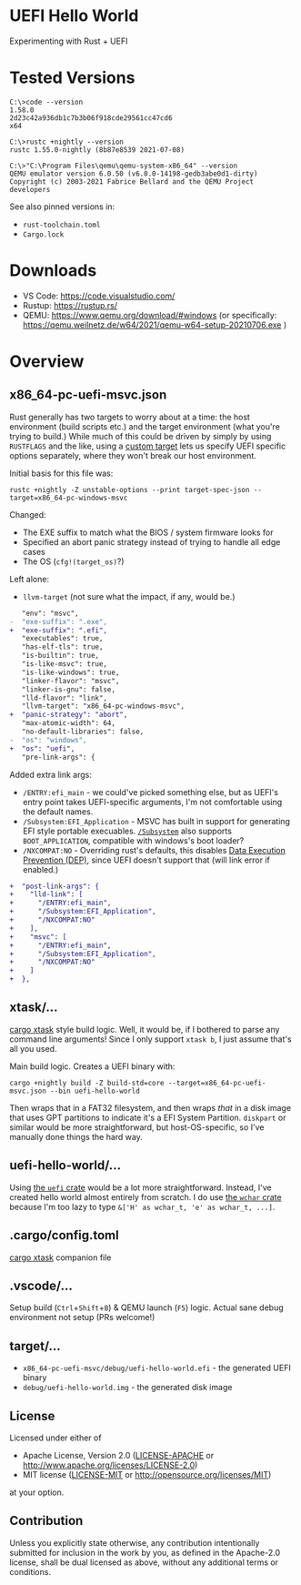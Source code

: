 # UEFI Hello World

Experimenting with Rust + UEFI



# Tested Versions

```
C:\>code --version
1.58.0
2d23c42a936db1c7b3b06f918cde29561cc47cd6
x64

C:\>rustc +nightly --version
rustc 1.55.0-nightly (8b87e8539 2021-07-08)

C:\>"C:\Program Files\qemu\qemu-system-x86_64" --version
QEMU emulator version 6.0.50 (v6.0.0-14198-gedb3abe0d1-dirty)
Copyright (c) 2003-2021 Fabrice Bellard and the QEMU Project developers
```

See also pinned versions in:
*   `rust-toolchain.toml`
*   `Cargo.lock`



# Downloads

* VS Code:  https://code.visualstudio.com/
* Rustup:   https://rustup.rs/
* QEMU:     https://www.qemu.org/download/#windows  (or specifically: https://qemu.weilnetz.de/w64/2021/qemu-w64-setup-20210706.exe )



# Overview

## x86_64-pc-uefi-msvc.json

Rust generally has two targets to worry about at a time: the host environment (build scripts etc.) and the target environment (what you're trying to build.)
While much of this could be driven by simply by using `RUSTFLAGS` and the like, using a [custom target](https://doc.rust-lang.org/rustc/targets/custom.html)
lets us specify UEFI specific options separately, where they won't break our host environment.

Initial basis for this file was:
```
rustc +nightly -Z unstable-options --print target-spec-json --target=x86_64-pc-windows-msvc
```

Changed:
*   The EXE suffix to match what the BIOS / system firmware looks for
*   Specified an abort panic strategy instead of trying to handle all edge cases
*   The OS (`cfg!(target_os)`?)

Left alone:
*   `llvm-target` (not sure what the impact, if any, would be.)

```diff
   "env": "msvc",
-  "exe-suffix": ".exe",
+  "exe-suffix": ".efi",
   "executables": true,
   "has-elf-tls": true,
   "is-builtin": true,
   "is-like-msvc": true,
   "is-like-windows": true,
   "linker-flavor": "msvc",
   "linker-is-gnu": false,
   "lld-flavor": "link",
   "llvm-target": "x86_64-pc-windows-msvc",
+  "panic-strategy": "abort",
   "max-atomic-width": 64,
   "no-default-libraries": false,
-  "os": "windows",
+  "os": "uefi",
   "pre-link-args": {
```

Added extra link args:
*   `/ENTRY:efi_main` - we could've picked something else, but as UEFI's entry point takes UEFI-specific arguments, I'm not comfortable using the default names.
*   `/Subsystem:EFI_Application` - MSVC has built in support for generating EFI style portable execuables.
    [`/Subsystem`](https://docs.microsoft.com/en-us/cpp/build/reference/subsystem-specify-subsystem?view=msvc-160) also supports `BOOT_APPLICATION`, compatible with windows's boot loader?
*   `/NXCOMPAT:NO` - Overriding rust's defaults, this disables [Data Execution Prevention (DEP)](https://docs.microsoft.com/en-us/windows/win32/Memory/data-execution-prevention), since UEFI doesn't support that (will link error if enabled.)

```diff
+  "post-link-args": {
+    "lld-link": [
+      "/ENTRY:efi_main",
+      "/Subsystem:EFI_Application",
+      "/NXCOMPAT:NO"
+    ],
+    "msvc": [
+      "/ENTRY:efi_main",
+      "/Subsystem:EFI_Application",
+      "/NXCOMPAT:NO"
+    ]
+  },
```



## xtask/...

[cargo xtask](https://github.com/matklad/cargo-xtask) style build logic.
Well, it would be, if I bothered to parse any command line arguments!
Since I only support `xtask b`, I just assume that's all you used.

Main build logic.  Creates a UEFI binary with:
```
cargo +nightly build -Z build-std=core --target=x86_64-pc-uefi-msvc.json --bin uefi-hello-world
```
Then wraps that in a FAT32 filesystem, and then wraps *that* in a disk image that uses GPT partitions to indicate it's a EFI System Partition.
`diskpart` or similar would be more straightforward, but host-OS-specific, so I've manually done things the hard way.



## uefi-hello-world/...

Using [the `uefi` crate](https://lib.rs/crates/uefi) would be a lot more straightforward.
Instead, I've created hello world almost entirely from scratch.
I do use [the `wchar` crate](https://lib.rs/crates/wchar) because I'm too lazy to type `&['H' as wchar_t, 'e' as wchar_t, ...]`.



## .cargo/config.toml

[cargo xtask](https://github.com/matklad/cargo-xtask) companion file



## .vscode/...

Setup build (`Ctrl`+`Shift`+`B`) & QEMU launch (`F5`) logic.
Actual sane debug environment not setup (PRs welcome!)



## target/...

* `x86_64-pc-uefi-msvc/debug/uefi-hello-world.efi` - the generated UEFI binary
* `debug/uefi-hello-world.img` - the generated disk image



<h2 name="license">License</h2>

Licensed under either of

* Apache License, Version 2.0 ([LICENSE-APACHE](LICENSE-APACHE) or http://www.apache.org/licenses/LICENSE-2.0)
* MIT license ([LICENSE-MIT](LICENSE-MIT) or http://opensource.org/licenses/MIT)

at your option.



<h2 name="contribution">Contribution</h2>

Unless you explicitly state otherwise, any contribution intentionally submitted
for inclusion in the work by you, as defined in the Apache-2.0 license, shall be
dual licensed as above, without any additional terms or conditions.
